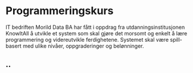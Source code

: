 # Programmeringskurs
IT bedriften Morild Data BA har fått i oppdrag fra utdanningsinstitusjonen KnowItAll å utvikle et system som skal gjøre det morsomt og enkelt å lære programmering og videreutvikle ferdighetene. Systemet skal være spill-basert med ulike nivåer, oppgraderinger og belønninger.

## ..
